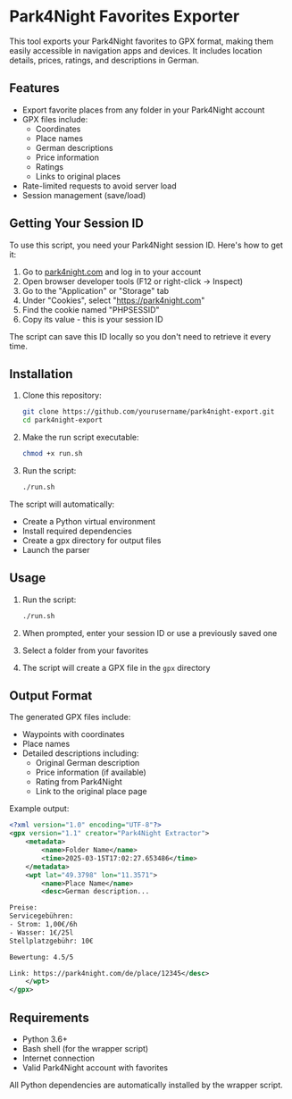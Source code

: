 # Park4Night Favorites Exporter

This tool exports your Park4Night favorites to GPX format, making them easily accessible in navigation apps and devices. It includes location details, prices, ratings, and descriptions in German.

## Features

- Export favorite places from any folder in your Park4Night account
- GPX files include:
  - Coordinates
  - Place names
  - German descriptions
  - Price information
  - Ratings
  - Links to original places
- Rate-limited requests to avoid server load
- Session management (save/load)

## Getting Your Session ID

To use this script, you need your Park4Night session ID. Here's how to get it:

1. Go to [park4night.com](https://park4night.com) and log in to your account
2. Open browser developer tools (F12 or right-click -> Inspect)
3. Go to the "Application" or "Storage" tab
4. Under "Cookies", select "https://park4night.com"
5. Find the cookie named "PHPSESSID"
6. Copy its value - this is your session ID

The script can save this ID locally so you don't need to retrieve it every time.

## Installation

1. Clone this repository:

   ```bash
   git clone https://github.com/yourusername/park4night-export.git
   cd park4night-export
   ```

2. Make the run script executable:

   ```bash
   chmod +x run.sh
   ```

3. Run the script:
   ```bash
   ./run.sh
   ```

The script will automatically:

- Create a Python virtual environment
- Install required dependencies
- Create a gpx directory for output files
- Launch the parser

## Usage

1. Run the script:

   ```bash
   ./run.sh
   ```

2. When prompted, enter your session ID or use a previously saved one

3. Select a folder from your favorites

4. The script will create a GPX file in the `gpx` directory

## Output Format

The generated GPX files include:

- Waypoints with coordinates
- Place names
- Detailed descriptions including:
  - Original German description
  - Price information (if available)
  - Rating from Park4Night
  - Link to the original place page

Example output:

```xml
<?xml version="1.0" encoding="UTF-8"?>
<gpx version="1.1" creator="Park4Night Extractor">
    <metadata>
        <name>Folder Name</name>
        <time>2025-03-15T17:02:27.653486</time>
    </metadata>
    <wpt lat="49.3798" lon="11.3571">
        <name>Place Name</name>
        <desc>German description...

Preise:
Servicegebühren:
- Strom: 1,00€/6h
- Wasser: 1€/25l
Stellplatzgebühr: 10€

Bewertung: 4.5/5

Link: https://park4night.com/de/place/12345</desc>
    </wpt>
</gpx>
```

## Requirements

- Python 3.6+
- Bash shell (for the wrapper script)
- Internet connection
- Valid Park4Night account with favorites

All Python dependencies are automatically installed by the wrapper script.
